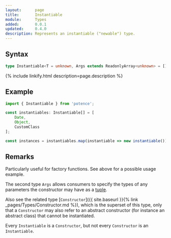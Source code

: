```yaml
---
layout:      page
title:       Instantiable
module:      Types
added:       0.0.1
updated:     0.4.0
description: Represents an instantiable ("newable") type.
---
```

## Syntax

```ts
type Instantiable<T = unknown, Args extends ReadonlyArray<unknown> = []>
```

<div class="description">{% include linkify.html description=page.description %}</div>

## Example

```ts
import { Instantiable } from 'potence';

const instantiables: Instantiable[] = [
    Date,
    Object,
    CustomClass
];

const instances = instantiables.map(instantiable => new instantiable());
```

## Remarks

Particularly useful for factory functions. See above for a possible usage
example.

The second type `Args` allows consumers to specify the types of any parameters
the constructor may have as a
[tuple](https://www.typescriptlang.org/docs/handbook/basic-types.html#tuple).

Also see the related type [`Constructor`]({{ site.baseurl }}{% link _pages/Types/Constructor.md %}),
which is the superset of this type, only that a `Constructor` may also refer to
an abstract constructor (for instance an abstract class) that cannot be
instantiated.

Every `Instantiable` is a `Constructor`, but not every `Constructor` is an
`Instantiable`.

